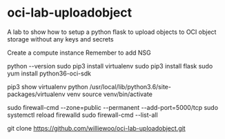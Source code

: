 # oci-lab-uploadobject
A lab to show how to setup a python flask to upload objects to OCI object storage without any keys and secrets

Create a compute instance
Remember to add NSG

python --version
sudo pip3 install virtualenv
sudo pip3 install flask
sudo yum install python36-oci-sdk

pip3 show virtualenv
python /usr/local/lib/python3.6/site-packages/virtualenv venv
source venv/bin/activate

sudo firewall-cmd --zone=public --permanent --add-port=5000/tcp
sudo systemctl reload firewalld
sudo firewall-cmd --list-all

git clone https://github.com/williewoo/oci-lab-uploadobject.git